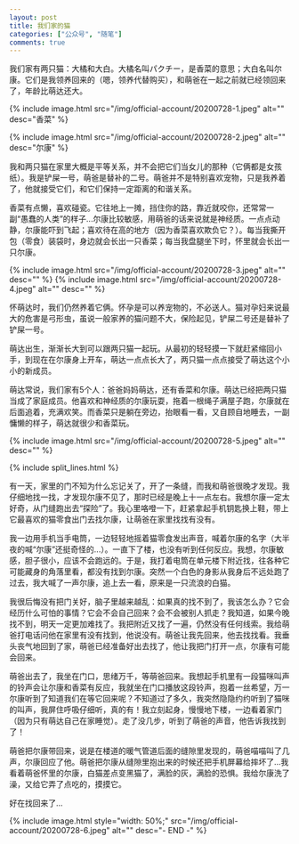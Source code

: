 ```yaml
---
layout: post
title: 我们家的猫
categories: ["公众号", "随笔"]
comments: true
---
```


我们家有两只猫：大橘和大白。大橘名叫パクチー，是香菜的意思；大白名叫尔康。它们是我领养回来的（嗯，领养代替购买），和萌爸在一起之前就已经领回来了，年龄比萌达还大。

<!--more-->

{% include image.html src="/img/official-account/20200728-1.jpeg" alt="" desc="香菜" %}

{% include image.html src="/img/official-account/20200728-2.jpeg" alt="" desc="尔康" %}

我和两只猫在家里大概是平等关系，并不会把它们当女儿的那种（它俩都是女孩纸）。我是铲屎一号，萌爸是替补的二号。萌爸并不是特别喜欢宠物，只是我养着了，他就接受它们，和它们保持一定距离的和谐关系。

香菜有点懒，喜欢碰瓷。它往地上一摊，挡住你的路，靠近就咬你，还常常一副“愚蠢的人类”的样子...尔康比较敏感，用萌爸的话来说就是神经质。一点点动静，尔康能吓到飞起；喜欢待在高的地方（因为香菜喜欢欺负它？）。每当我撕开包（零食）装袋时，身边就会长出一只香菜；每当我盘腿坐下时，怀里就会长出一只尔康。

{% include image.html src="/img/official-account/20200728-3.jpeg" alt="" desc="" %}
{% include image.html src="/img/official-account/20200728-4.jpeg" alt="" desc="" %}

怀萌达时，我们仍然养着它俩。怀孕是可以养宠物的，不必送人。猫对孕妇来说最大的危害是弓形虫，虽说一般家养的猫问题不大，保险起见，铲屎二号还是替补了铲屎一号。

萌达出生，渐渐长大到可以跟两只猫一起玩。从最初的轻轻摸一下就赶紧缩回小手，到现在在尔康身上开车，萌达一点点长大了，两只猫一点点接受了萌达这个小小的新成员。

萌达常说，我们家有5个人：爸爸妈妈萌达，还有香菜和尔康。萌达已经把两只猫当成了家庭成员。他喜欢和神经质的尔康玩耍，拖着一根绳子满屋子跑，尔康就在后面追着，充满欢笑。而香菜只是躺在旁边，抬眼看一看，又自顾自地睡去，一副慵懒的样子，萌达就很少和香菜玩。

{% include image.html src="/img/official-account/20200728-5.jpeg" alt="" desc="" %}

{% include split_lines.html %}

有一天，家里的门不知为什么忘记关了，开了一条缝，而我和萌爸很晚才发现。我仔细地找一找，才发现尔康不见了，那时已经是晚上十一点左右。我想尔康一定太好奇，从门缝跑出去“探险”了。我心里咯噔一下，赶紧拿起手机钥匙换上鞋，带上它最喜欢的猫零食出门去找尔康，让萌爸在家里找找有没有。

我一边用手机当手电筒，一边轻轻地摇着猫零食发出声音，喊着尔康的名字（大半夜的喊“尔康”还挺奇怪的...）。一直下了楼，也没有听到任何反应。我想，尔康敏感，胆子很小，应该不会跑远的。于是，我打着电筒在单元楼下附近找，往各种它可能藏身的角落里看，都没有找到尔康。突然一个白色的身影从我身后不远处跑了过去，我大喊了一声尔康，追上去一看，原来是一只流浪的白猫。

我很后悔没有把门关好，脑子里越来越乱：如果真的找不到了，我该怎么办？它会经历什么可怕的事情？它会不会自己回来？会不会被别人抓走？我知道，如果今晚找不到，明天一定更加难找了。我把附近又找了一遍，仍然没有任何线索。我给萌爸打电话问他在家里有没有找到，他说没有。萌爸让我先回来，他去找找看。我垂头丧气地回到了家，萌爸已经准备好出去找了，他让我把门打开一点，尔康有可能会回来。

萌爸出去了，我坐在门口，思绪万千，等萌爸回来。我想起手机里有一段猫咪叫声的铃声会让尔康和香菜有反应，我就坐在门口播放这段铃声，抱着一丝希望，万一尔康听到了知道我们在等它回来呢？不知道过了多久，我突然隐隐约约听到了猫咪的叫声，我屏住呼吸仔细听，真的有！我立刻起身，慢慢地下楼，一边看着家门（因为只有萌达自己在家睡觉）。走了没几步，听到了萌爸的声音，他告诉我找到了！

萌爸把尔康带回来，说是在楼道的暖气管道后面的缝隙里发现的，萌爸喵喵叫了几声，尔康回应了他。萌爸把尔康从缝隙里抱出来的时候还把手机屏幕给摔坏了...我看着萌爸怀里的尔康，白猫差点变黑猫了，满脸的灰，满脸的恐惧。我给尔康洗了澡，又给它弄了点吃的，摸摸它。

好在找回来了...

{% include image.html style="width: 50%;" src="/img/official-account/20200728-6.jpeg" alt="" desc="- END -" %}
